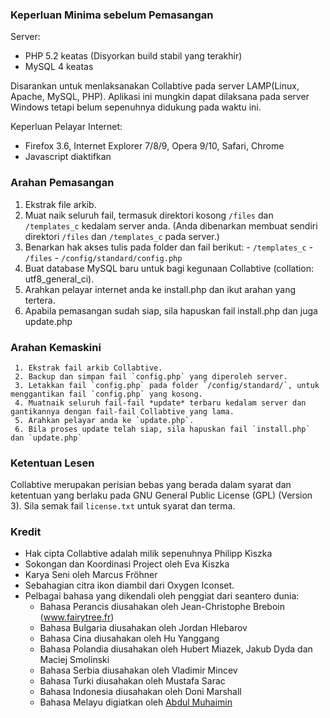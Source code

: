 ### Keperluan Minima sebelum Pemasangan ###
Server:
- PHP 5.2 keatas (Disyorkan build stabil yang terakhir)
- MySQL 4 keatas

Disarankan untuk menlaksanakan Collabtive pada server LAMP(Linux, Apache, MySQL, PHP).
Aplikasi ini mungkin dapat dilaksana pada server Windows tetapi belum sepenuhnya didukung pada waktu ini.

Keperluan Pelayar Internet:
- Firefox 3.6, Internet Explorer 7/8/9, Opera 9/10, Safari, Chrome
- Javascript diaktifkan

### Arahan Pemasangan ###
  1. Ekstrak file arkib.
  2. Muat naik seluruh fail, termasuk direktori kosong `/files` dan `/templates_c` kedalam server anda. (Anda dibenarkan membuat sendiri direktori `/files` dan `/templates_c` pada server.)
  3. Benarkan hak akses tulis pada folder dan fail berikut:
  	- `/templates_c`
  	- `/files`
  	- `/config/standard/config.php`
  4. Buat database MySQL baru untuk bagi kegunaan Collabtive  (collation: utf8_general_ci).
  5. Arahkan pelayar internet anda ke install.php dan ikut arahan yang tertera.
  6. Apabila pemasangan sudah siap, sila hapuskan fail install.php dan juga update.php

### Arahan Kemaskini ###
	 1. Ekstrak fail arkib Collabtive.
	 2. Backup dan simpan fail `config.php` yang diperoleh server.
	 3. Letakkan fail `config.php` pada folder `/config/standard/`, untuk menggantikan fail `config.php` yang kosong.
	 4. Muatnaik seluruh fail-fail *update* terbaru kedalam server dan gantikannya dengan fail-fail Collabtive yang lama.
	 5. Arahkan pelayar anda ke `update.php`.
	 6. Bila proses update telah siap, sila hapuskan fail `install.php` dan `update.php`

### Ketentuan Lesen ###
Collabtive merupakan perisian bebas yang berada dalam syarat dan ketentuan yang berlaku pada GNU General Public License (GPL) (Version 3).
Sila semak fail `license.txt` untuk syarat dan terma.

### Kredit ###
- Hak cipta Collabtive adalah milik sepenuhnya Philipp Kiszka
- Sokongan dan Koordinasi Project oleh Eva Kiszka
- Karya Seni oleh Marcus Fröhner
- Sebahagian citra ikon diambil dari Oxygen Iconset.
- Pelbagai bahasa yang dikendali oleh penggiat dari seantero dunia:
  - Bahasa Perancis diusahakan oleh Jean-Christophe Breboin (www.fairytree.fr)
  - Bahasa Bulgaria diusahakan oleh Jordan Hlebarov
  - Bahasa Cina diusahakan oleh Hu Yanggang
  - Bahasa Polandia diusahakan oleh Hubert Miazek, Jakub Dyda dan Maciej Smolinski
  - Bahasa Serbia diusahakan oleh Vladimir Mincev
  - Bahasa Turki diusahakan oleh Mustafa Sarac
  - Bahasa Indonesia diusahakan oleh Doni Marshall
  - Bahasa Melayu digiatkan oleh [Abdul Muhaimin](https://github.com/infacq)
